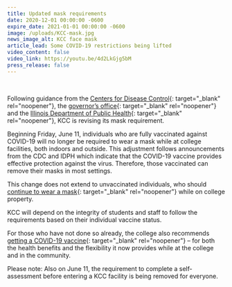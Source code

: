 ```yaml
---
title: Updated mask requirements
date: 2020-12-01 00:00:00 -0600
expire_date: 2021-01-01 00:00:00 -0600
image: /uploads/KCC-mask.jpg
news_image_alt: KCC face mask
article_lead: Some COVID-19 restrictions being lifted
video_content: false
video_link: https://youtu.be/4d2LkGjg5bM
press_release: false
---
```

&nbsp;

Following guidance from the [Centers for Disease Control](https://www.cdc.gov/coronavirus/2019-ncov/vaccines/fully-vaccinated.html){: target="_blank" rel="noopener"}, the [governor’s office](https://www.illinoispolicy.org/illinois-reopens-june-11-but-keeps-those-masks-handy/){: target="_blank" rel="noopener"} and the [Illinois Department of Public Health](https://www.dph.illinois.gov/covid19/community-guidance/recommendations-fully-vaccinated){: target="_blank" rel="noopener"}, KCC is revising its mask requirement.&nbsp;&nbsp;

Beginning Friday, June 11, individuals who are fully vaccinated against COVID-19 will no longer be required to wear a mask while at college facilities, both indoors and outside. This adjustment follows announcements from the CDC and IDPH which indicate that the COVID-19 vaccine provides effective protection against the virus. Therefore, those vaccinated can remove their masks in most settings.&nbsp;

This change does not extend to unvaccinated individuals, who should [continue to wear a mask](https://www.cdc.gov/coronavirus/2019-ncov/prevent-getting-sick/diy-cloth-face-coverings.html){: target="_blank" rel="noopener"} while on college property.&nbsp;

KCC will depend on the integrity of students and staff to follow the requirements based on their individual vaccine status.&nbsp;

For those who have not done so already, the college also recommends [getting a COVID-19 vaccine](https://www.cdc.gov/coronavirus/2019-ncov/vaccines/index.html){: target="_blank" rel="noopener"} – for both the health benefits and the flexibility it now provides while at the college and in the community.

Please note: Also on June 11, the requirement to complete a self-assessment before entering a KCC facility is being removed for everyone.
